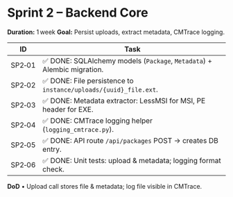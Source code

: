 # Sprint 2 – Backend Core
**Duration:** 1 week
**Goal:** Persist uploads, extract metadata, CMTrace logging.

| ID | Task |
|----|------|
| SP2‑01 | ✅ DONE: SQLAlchemy models (`Package`, `Metadata`) + Alembic migration. |
| SP2‑02 | ✅ DONE: File persistence to `instance/uploads/{uuid}_file.ext`. |
| SP2‑03 | ✅ DONE: Metadata extractor: LessMSI for MSI, PE header for EXE. |
| SP2‑04 | ✅ DONE: CMTrace logging helper (`logging_cmtrace.py`). |
| SP2‑05 | ✅ DONE: API route `/api/packages` POST → creates DB entry. |
| SP2‑06 | ✅ DONE: Unit tests: upload & metadata; logging format check. |

**DoD** • Upload call stores file & metadata; log file visible in CMTrace.
